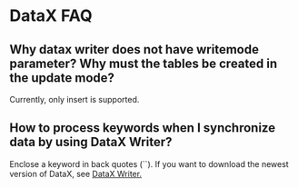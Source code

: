 # DataX  FAQ

## Why datax writer does not have writemode parameter? Why must the tables be created in the update mode?

Currently, only insert is supported.

## How to process keywords when I synchronize data by using DataX Writer?

Enclose a keyword in back quotes (``). If you want to download the newest version of DataX, see [DataX Writer.](../../loading/DataX-starrocks-writer.md)

